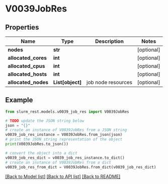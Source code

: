 # V0039JobRes


## Properties

Name | Type | Description | Notes
------------ | ------------- | ------------- | -------------
**nodes** | **str** |  | [optional] 
**allocated_cores** | **int** |  | [optional] 
**allocated_cpus** | **int** |  | [optional] 
**allocated_hosts** | **int** |  | [optional] 
**allocated_nodes** | **List[object]** | job node resources | [optional] 

## Example

```python
from slurm_rest.models.v0039_job_res import V0039JobRes

# TODO update the JSON string below
json = "{}"
# create an instance of V0039JobRes from a JSON string
v0039_job_res_instance = V0039JobRes.from_json(json)
# print the JSON string representation of the object
print(V0039JobRes.to_json())

# convert the object into a dict
v0039_job_res_dict = v0039_job_res_instance.to_dict()
# create an instance of V0039JobRes from a dict
v0039_job_res_from_dict = V0039JobRes.from_dict(v0039_job_res_dict)
```
[[Back to Model list]](../README.md#documentation-for-models) [[Back to API list]](../README.md#documentation-for-api-endpoints) [[Back to README]](../README.md)


